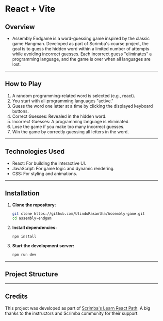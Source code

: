 # React + Vite

## Overview
- Assembly Endgame is a word-guessing game inspired by the classic game Hangman. Developed as part of Scrimba's course project, the goal is to guess the hidden word within a limited number of attempts while avoiding incorrect guesses. Each incorrect guess "eliminates" a programming language, and the game is over when all languages are lost.
  
---
## How to Play
1. A random programming-related word is selected (e.g., react).
2. You start with all programming languages "active."
3. Guess the word one letter at a time by clicking the displayed keyboard buttons.
4. Correct Guesses: Revealed in the hidden word.
5. Incorrect Guesses: A programming language is eliminated.
6. Lose the game if you make too many incorrect guesses.
7. Win the game by correctly guessing all letters in the word.

---


## Technologies Used
- React: For building the interactive UI.
- JavaScript: For game logic and dynamic rendering.
- CSS: For styling and animations.

---

## Installation
1. **Clone the repository:**

   ```bash
   git clone https://github.com/UlinduRasantha/Assembly-game.git
   cd assembly-endgam

2.  **Install dependencies:**
    ```bash
    npm install

3. **Start the development server:**
     ```bash
    npm run dev
---
##  **Project Structure**
  

---

## Credits
This project was developed as part of <a href="https://scrimba.com/learn-react-c0e" target="_blank">Scrimba's Learn React Path</a>. A big thanks to the instructors and Scrimba community for their support.

